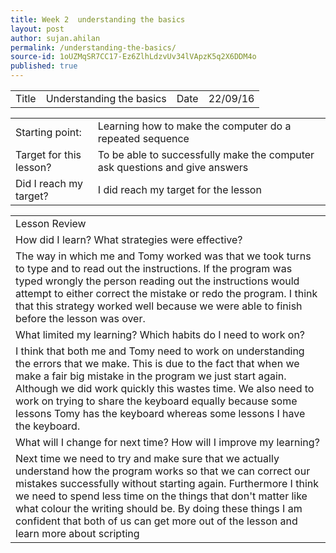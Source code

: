 ```yaml
---
title: Week 2  understanding the basics
layout: post
author: sujan.ahilan
permalink: /understanding-the-basics/
source-id: 1oUZMqSR7CC17-Ez6ZlhLdzvUv34lVApzK5q2X6DDM4o
published: true
---
```

<table>
  <tr>
    <td>Title</td>
    <td>Understanding the basics</td>
    <td>Date</td>
    <td>22/09/16</td>
  </tr>
</table>


<table>
  <tr>
    <td>Starting point:</td>
    <td>Learning how to make the computer do a repeated sequence</td>
  </tr>
  <tr>
    <td>Target for this lesson?</td>
    <td>To be able to successfully make the computer ask questions and give answers</td>
  </tr>
  <tr>
    <td>Did I reach my target? 
    <td> I did reach my target for the lesson</td>
  </tr>
</table>


<table>
  <tr>
    <td>Lesson Review</td>
  </tr>
  <tr>
    <td>How did I learn? What strategies were effective? </td>
  </tr>
  <tr>
    <td>The way in which me and Tomy worked was that we took turns to type and to read out the instructions. If the program was typed wrongly the person reading out the instructions would attempt to either correct the mistake or redo the program. I think that this strategy worked well because we were able to finish before the lesson was over.</td>
  </tr>
  <tr>
    <td>What limited my learning? Which habits do I need to work on? </td>
  </tr>
  <tr>
    <td>I think that both me and Tomy need to work on understanding the errors that we make. This is due to the fact that when we make a fair big mistake in the program we just start again. Although we did work quickly this wastes time. We also need to work on trying to share the keyboard equally because some lessons Tomy has the keyboard whereas some lessons I have the keyboard.</td>
  </tr>
  <tr>
    <td>What will I change for next time? How will I improve my learning?</td>
  </tr>
  <tr>
    <td>Next time we need to try and make sure that we actually understand how the program works so that we can correct our mistakes successfully without starting again. Furthermore I think we need to spend less time on the things that don't matter like what colour the writing should be. By doing these things I am confident that both of us can get more out of the lesson and learn more about scripting</td>
  </tr>
</table>


